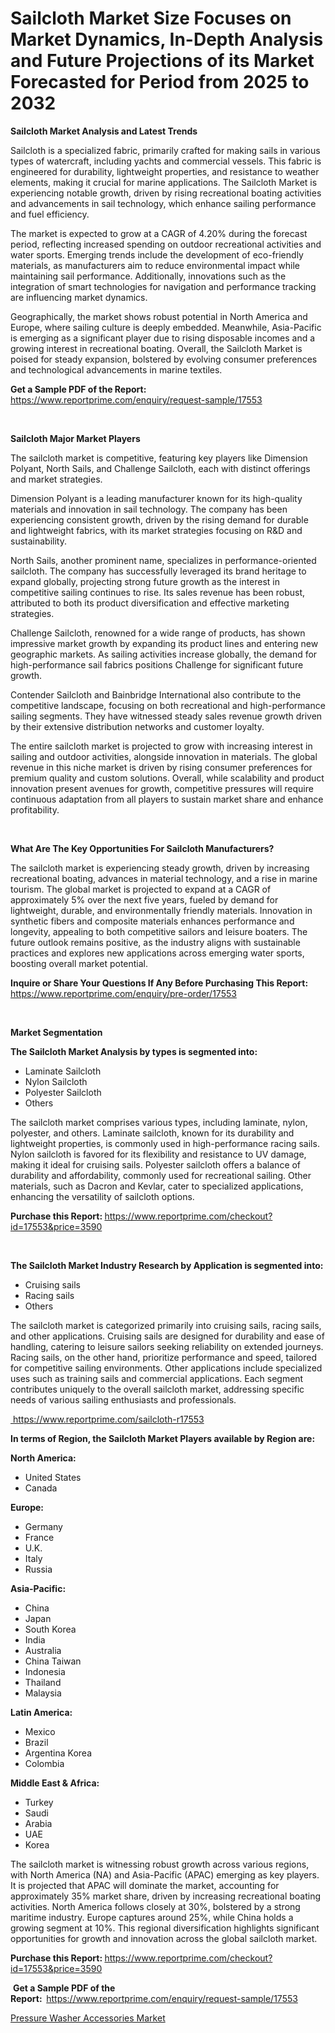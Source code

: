 <p><h1>Sailcloth Market Size Focuses on Market Dynamics, In-Depth Analysis and Future Projections of its Market Forecasted for Period from 2025 to 2032</h1></p><p><strong>Sailcloth Market Analysis and Latest Trends</strong></p>
<p><p>Sailcloth is a specialized fabric, primarily crafted for making sails in various types of watercraft, including yachts and commercial vessels. This fabric is engineered for durability, lightweight properties, and resistance to weather elements, making it crucial for marine applications. The Sailcloth Market is experiencing notable growth, driven by rising recreational boating activities and advancements in sail technology, which enhance sailing performance and fuel efficiency.</p><p>The market is expected to grow at a CAGR of 4.20% during the forecast period, reflecting increased spending on outdoor recreational activities and water sports. Emerging trends include the development of eco-friendly materials, as manufacturers aim to reduce environmental impact while maintaining sail performance. Additionally, innovations such as the integration of smart technologies for navigation and performance tracking are influencing market dynamics. </p><p>Geographically, the market shows robust potential in North America and Europe, where sailing culture is deeply embedded. Meanwhile, Asia-Pacific is emerging as a significant player due to rising disposable incomes and a growing interest in recreational boating. Overall, the Sailcloth Market is poised for steady expansion, bolstered by evolving consumer preferences and technological advancements in marine textiles.</p></p>
<p><strong>Get a Sample PDF of the Report:&nbsp;</strong> <a href="https://www.reportprime.com/enquiry/request-sample/17553?utm_campaign=3344&utm_medium=2&utm_source=Github&utm_content=ia&utm_term=18032025&utm_id=sailcloth">https://www.reportprime.com/enquiry/request-sample/17553</a></p>
<p>&nbsp;</p>
<p><strong>Sailcloth Major Market Players</strong></p>
<p><p>The sailcloth market is competitive, featuring key players like Dimension Polyant, North Sails, and Challenge Sailcloth, each with distinct offerings and market strategies. </p><p>Dimension Polyant is a leading manufacturer known for its high-quality materials and innovation in sail technology. The company has been experiencing consistent growth, driven by the rising demand for durable and lightweight fabrics, with its market strategies focusing on R&D and sustainability. </p><p>North Sails, another prominent name, specializes in performance-oriented sailcloth. The company has successfully leveraged its brand heritage to expand globally, projecting strong future growth as the interest in competitive sailing continues to rise. Its sales revenue has been robust, attributed to both its product diversification and effective marketing strategies.</p><p>Challenge Sailcloth, renowned for a wide range of products, has shown impressive market growth by expanding its product lines and entering new geographic markets. As sailing activities increase globally, the demand for high-performance sail fabrics positions Challenge for significant future growth.</p><p>Contender Sailcloth and Bainbridge International also contribute to the competitive landscape, focusing on both recreational and high-performance sailing segments. They have witnessed steady sales revenue growth driven by their extensive distribution networks and customer loyalty.</p><p>The entire sailcloth market is projected to grow with increasing interest in sailing and outdoor activities, alongside innovation in materials. The global revenue in this niche market is driven by rising consumer preferences for premium quality and custom solutions. Overall, while scalability and product innovation present avenues for growth, competitive pressures will require continuous adaptation from all players to sustain market share and enhance profitability.</p></p>
<p>&nbsp;</p>
<p><strong>What Are The Key Opportunities For Sailcloth Manufacturers?</strong></p>
<p><p>The sailcloth market is experiencing steady growth, driven by increasing recreational boating, advances in material technology, and a rise in marine tourism. The global market is projected to expand at a CAGR of approximately 5% over the next five years, fueled by demand for lightweight, durable, and environmentally friendly materials. Innovation in synthetic fibers and composite materials enhances performance and longevity, appealing to both competitive sailors and leisure boaters. The future outlook remains positive, as the industry aligns with sustainable practices and explores new applications across emerging water sports, boosting overall market potential.</p></p>
<p><strong>Inquire or Share Your Questions If Any Before Purchasing This Report:</strong> <a href="https://www.reportprime.com/enquiry/pre-order/17553?utm_campaign=3344&utm_medium=2&utm_source=Github&utm_content=ia&utm_term=18032025&utm_id=sailcloth">https://www.reportprime.com/enquiry/pre-order/17553</a></p>
<p>&nbsp;</p>
<p><strong>Market Segmentation</strong></p>
<p><strong>The Sailcloth Market Analysis by types is segmented into:</strong></p>
<p><ul><li>Laminate Sailcloth</li><li>Nylon Sailcloth</li><li>Polyester Sailcloth</li><li>Others</li></ul></p>
<p><p>The sailcloth market comprises various types, including laminate, nylon, polyester, and others. Laminate sailcloth, known for its durability and lightweight properties, is commonly used in high-performance racing sails. Nylon sailcloth is favored for its flexibility and resistance to UV damage, making it ideal for cruising sails. Polyester sailcloth offers a balance of durability and affordability, commonly used for recreational sailing. Other materials, such as Dacron and Kevlar, cater to specialized applications, enhancing the versatility of sailcloth options.</p></p>
<p><strong>Purchase this Report:&nbsp;</strong><a href="https://www.reportprime.com/checkout?id=17553&price=3590&utm_campaign=3344&utm_medium=2&utm_source=Github&utm_content=ia&utm_term=18032025&utm_id=sailcloth">https://www.reportprime.com/checkout?id=17553&price=3590</a></p>
<p>&nbsp;</p>
<p><strong>The Sailcloth Market Industry Research by Application is segmented into:</strong></p>
<p><ul><li>Cruising sails</li><li>Racing sails</li><li>Others</li></ul></p>
<p><p>The sailcloth market is categorized primarily into cruising sails, racing sails, and other applications. Cruising sails are designed for durability and ease of handling, catering to leisure sailors seeking reliability on extended journeys. Racing sails, on the other hand, prioritize performance and speed, tailored for competitive sailing environments. Other applications include specialized uses such as training sails and commercial applications. Each segment contributes uniquely to the overall sailcloth market, addressing specific needs of various sailing enthusiasts and professionals.</p></p>
<p><a href="https://www.reportprime.com/sailcloth-r17553?utm_campaign=3344&utm_medium=2&utm_source=Github&utm_content=ia&utm_term=18032025&utm_id=sailcloth">&nbsp;https://www.reportprime.com/sailcloth-r17553</a></p>
<p><strong>In terms of Region, the Sailcloth Market Players available by Region are:</strong></p>
<p>
    <p> <strong> North America: </strong>
        <ul>
            <li>United States</li>
            <li>Canada</li>
        </ul>
        </p> 
    <p> <strong> Europe: </strong>
        <ul>
            <li>Germany</li>
            <li>France</li>
            <li>U.K.</li>
            <li>Italy</li>
            <li>Russia</li>
        </ul>
        </p> 
    <p> <strong> Asia-Pacific: </strong>
        <ul>
            <li>China</li>
            <li>Japan</li>
            <li>South Korea</li>
            <li>India</li>
            <li>Australia</li>
            <li>China Taiwan</li>
            <li>Indonesia</li>
            <li>Thailand</li>
            <li>Malaysia</li>
        </ul>
        </p> 
    <p> <strong> Latin America: </strong>
        <ul>
            <li>Mexico</li>
            <li>Brazil</li>
            <li>Argentina Korea</li>
            <li>Colombia</li>
        </ul>
        </p> 
    <p> <strong> Middle East & Africa: </strong>
        <ul>
            <li>Turkey</li>
            <li>Saudi</li>
            <li>Arabia</li>
            <li>UAE</li>
            <li>Korea</li>
        </ul>
    </p>
    </p>
<p><p>The sailcloth market is witnessing robust growth across various regions, with North America (NA) and Asia-Pacific (APAC) emerging as key players. It is projected that APAC will dominate the market, accounting for approximately 35% market share, driven by increasing recreational boating activities. North America follows closely at 30%, bolstered by a strong maritime industry. Europe captures around 25%, while China holds a growing segment at 10%. This regional diversification highlights significant opportunities for growth and innovation across the global sailcloth market.</p></p>
<p><strong>Purchase this Report: </strong><a href="https://www.reportprime.com/checkout?id=17553&price=3590&utm_campaign=3344&utm_medium=2&utm_source=Github&utm_content=ia&utm_term=18032025&utm_id=sailcloth">https://www.reportprime.com/checkout?id=17553&price=3590</a></p>
<p>&nbsp;<strong>Get a Sample PDF of the Report:&nbsp;&nbsp;</strong><a href="https://www.reportprime.com/enquiry/request-sample/17553?utm_campaign=3344&utm_medium=2&utm_source=Github&utm_content=ia&utm_term=18032025&utm_id=sailcloth">https://www.reportprime.com/enquiry/request-sample/17553</a></p>
<p><strong></strong></p>
<p><p><a href="https://github.com/wynonachirei9/Market-Research-Report-List-1/blob/main/pressure-washer-accessories-market.md?utm_campaign=3344&utm_medium=2&utm_source=Github&utm_content=ia&utm_term=18032025&utm_id=sailcloth">Pressure Washer Accessories Market</a></p></p>